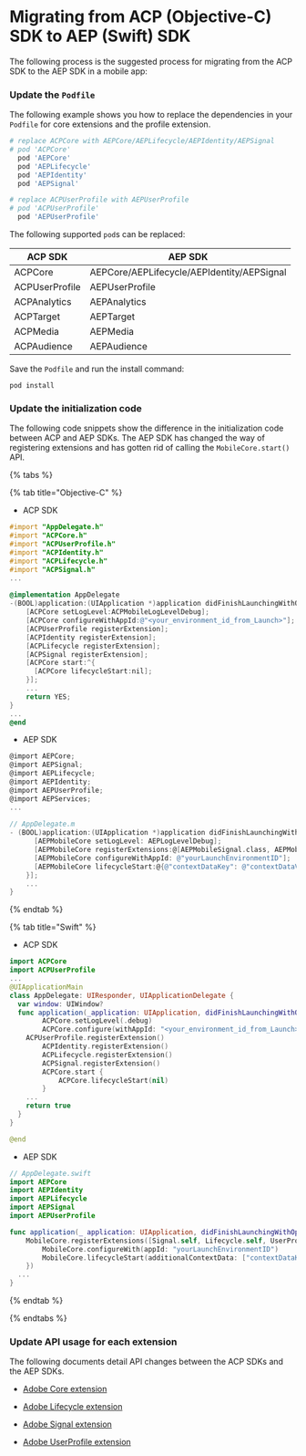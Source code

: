 # Migrating from ACP (Objective-C) SDK to AEP (Swift) SDK

The following process is the suggested process for migrating from the ACP SDK to the AEP SDK in a mobile app:

### Update the `Podfile`

The following example shows you how to replace the dependencies in your `Podfile` for core extensions and the profile extension.

```ruby
# replace ACPCore with AEPCore/AEPLifecycle/AEPIdentity/AEPSignal
# pod 'ACPCore'
  pod 'AEPCore'
  pod 'AEPLifecycle'
  pod 'AEPIdentity'
  pod 'AEPSignal'

# replace ACPUserProfile with AEPUserProfile
# pod 'ACPUserProfile'
  pod 'AEPUserProfile'
```

The following supported `pod`s can be replaced:

| ACP SDK        | AEP SDK                                     |
| -------------- | ------------------------------------------- |
| ACPCore        | AEPCore/AEPLifecycle/AEPIdentity/AEPSignal  |
| ACPUserProfile | AEPUserProfile                              |
| ACPAnalytics   | AEPAnalytics                                |
| ACPTarget      | AEPTarget                                   |
| ACPMedia       | AEPMedia                                    |
| ACPAudience    | AEPAudience                                 |

Save the `Podfile` and run the install command:

```shell
pod install
```

### Update the initialization code

The following code snippets show the difference in the initialization code between ACP and AEP SDKs. The AEP SDK has changed the way of registering extensions and has gotten rid of calling the `MobileCore.start()` API.

{% tabs %} 

{% tab title="Objective-C" %} 

- ACP SDK

```objective-c
#import "AppDelegate.h"
#import "ACPCore.h"
#import "ACPUserProfile.h"
#import "ACPIdentity.h"
#import "ACPLifecycle.h"
#import "ACPSignal.h"
...
  
@implementation AppDelegate
-(BOOL)application:(UIApplication *)application didFinishLaunchingWithOptions:(NSDictionary *)launchOptions {
    [ACPCore setLogLevel:ACPMobileLogLevelDebug];
    [ACPCore configureWithAppId:@"<your_environment_id_from_Launch>"];
    [ACPUserProfile registerExtension];
    [ACPIdentity registerExtension];
    [ACPLifecycle registerExtension];
    [ACPSignal registerExtension];
    [ACPCore start:^{
      [ACPCore lifecycleStart:nil];
    }];
    ... 
    return YES;
}
...
@end
```

- AEP SDK

```objective-c
@import AEPCore;
@import AEPSignal;
@import AEPLifecycle;
@import AEPIdentity;
@import AEPUserProfile;
@import AEPServices;
...
  
// AppDelegate.m
- (BOOL)application:(UIApplication *)application didFinishLaunchingWithOptions:(NSDictionary *)launchOptions {
      [AEPMobileCore setLogLevel: AEPLogLevelDebug];
      [AEPMobileCore registerExtensions:@[AEPMobileSignal.class, AEPMobileLifecycle.class, AEPMobileUserProfile.class, AEPMobileIdentity.class] completion:^{
      [AEPMobileCore configureWithAppId: @"yourLaunchEnvironmentID"];
      [AEPMobileCore lifecycleStart:@{@"contextDataKey": @"contextDataVal"}];
    }];
    ...
}
```

{% endtab %}

{% tab title="Swift" %} 

- ACP SDK

```swift
import ACPCore
import ACPUserProfile
...
@UIApplicationMain
class AppDelegate: UIResponder, UIApplicationDelegate {
  var window: UIWindow?
  func application(_application: UIApplication, didFinishLaunchingWithOptions launchOptions: [UIApplication.LaunchOptionsKey: Any]?) -> Bool{
        ACPCore.setLogLevel(.debug)
        ACPCore.configure(withAppId: "<your_environment_id_from_Launch>")
	ACPUserProfile.registerExtension()
        ACPIdentity.registerExtension()
        ACPLifecycle.registerExtension()
        ACPSignal.registerExtension()
        ACPCore.start {
            ACPCore.lifecycleStart(nil)
        }
    ...
    return true
  }
}

@end
```

- AEP SDK

```swift
// AppDelegate.swift
import AEPCore
import AEPIdentity
import AEPLifecycle
import AEPSignal
import AEPUserProfile

func application(_ application: UIApplication, didFinishLaunchingWithOptions launchOptions: [UIApplication.LaunchOptionsKey: Any]?) -> Bool {
    MobileCore.registerExtensions([Signal.self, Lifecycle.self, UserProfile.self, Identity.self], {
        MobileCore.configureWith(appId: "yourLaunchEnvironmentID")
      	MobileCore.lifecycleStart(additionalContextData: ["contextDataKey": "contextDataVal"])
    })
  ...
}
```

{% endtab %}

{% endtabs %}

### Update API usage for each extension

The following documents detail API changes between the ACP SDKs and the AEP SDKs.

- [Adobe Core extension](ACPCore-AEPCore.md)

- [Adobe Lifecycle extension](ACPLifecycle-AEPLifecycle.md)

- [Adobe Signal extension](ACPSignal-AEPSignal.md)

- [Adobe UserProfile extension](ACPUserProfile-AEPUserProfile.md)

  
